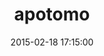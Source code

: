 ---
layout: post
title:  "apotomo"
repo:   "apotonick/apotomo"
date:   2015-02-18 17:15:00
gemurl: http://github.com/apotonick/apotomo
---